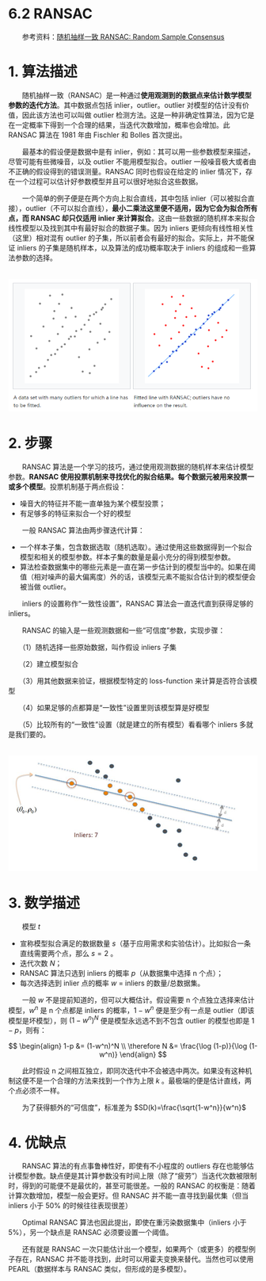 # 6.2 RANSAC

　　参考资料：[随机抽样一致 RANSAC: Random Sample Consensus](https://zhuanlan.zhihu.com/p/36301702)

# 1. 算法描述

　　随机抽样一致（RANSAC）是一种通过**使用观测到的数据点来估计数学模型参数的迭代方法**。其中数据点包括 inlier，outlier。outlier 对模型的估计没有价值，因此该方法也可以叫做 outlier 检测方法。这是一种非确定性算法，因为它是在一定概率下得到一个合理的结果，当迭代次数增加，概率也会增加。此 RANSAC 算法在 1981 年由 Fischler 和 Bolles 首次提出。

　　最基本的假设便是数据中是有 inlier，例如：其可以用一些参数模型来描述，尽管可能有些微噪音，以及 outlier 不能用模型拟合。outlier 一般噪音极大或者由不正确的假设得到的错误测量。RANSAC 同时也假设在给定的 inlier 情况下，存在一个过程可以估计好参数模型并且可以很好地拟合这些数据。

　　一个简单的例子便是在两个方向上拟合直线，其中包括 inlier（可以被拟合直接），outlier（不可以拟合直线），**最小二乘法这里便不适用，因为它会为拟合所有点，而 RANSAC 却只仅适用 inlier 来计算拟合**。这由一些数据的随机样本来拟合线性模型以及找到其中有最好拟合的数据子集。因为 inliers 更倾向有线性相关性（这里）相对混有 outlier 的子集，所以前者会有最好的拟合。实际上，并不能保证 inliers 的子集是随机样本，以及算法的成功概率取决于 inliers 的组成和一些算法参数的选择。

　　![RANSAC 举例](assets/image-20211214214522-ndniefv.png "RANSAC举例")

# 2. 步骤

　　RANSAC 算法是一个学习的技巧，通过使用观测数据的随机样本来估计模型参数。**RANSAC 使用投票机制来寻找优化的拟合结果。每个数据元被用来投票一或多个模型**。投票机制基于两点假设：

* 噪音大的特征并不能一直单独为某个模型投票；
* 有足够多的特征来拟合一个好的模型

　　一般 RANSAC 算法由两步骤迭代计算：

* 一个样本子集，包含数据选取（随机选取）。通过使用这些数据得到一个拟合模型和相关的模型参数。样本子集的数量是最小充分的得到模型参数。
* 算法检查数据集中的哪些元素是一直在第一步估计到的模型当中的。如果在阈值（相对噪声的最大偏离度）外的话，该模型元素不能拟合估计到的模型便会被当做 outlier。

　　inliers 的设置称作“一致性设置”，RANSAC 算法会一直迭代直到获得足够的 inliers。

　　RANSAC 的输入是一些观测数据和一些“可信度”参数，实现步骤：

　　（1）随机选择一些原始数据，叫作假设 inliers 子集

　　（2）建立模型拟合

　　（3）用其他数据来验证，根据模型特定的 loss-function 来计算是否符合该模型

　　（4）如果足够的点都算是“一致性”设置里则该模型算是好模型

　　（5）比较所有的“一致性”设置（就是建立的所有模型）看看哪个 inliers 多就是我们要的。

　　![inliers 和阈值](assets/image-20211214215424-gbnkbyy.png "inliers和阈值")

# 3. 数学描述

　　模型 $t$

* 宣称模型拟合满足的数据数量 $s$（基于应用需求和实验估计）。比如拟合一条直线需要两个点，那么 $s=2$ 。
* 迭代次数 $N$；
* RANSAC 算法只选到 inliers 的概率 $p$（从数据集中选择 n 个点）；
* 每次选择选到 inlier 点的概率 $w$ = inliers 的数量/总数据集。

　　一般 $w$ 不是提前知道的，但可以大概估计。假设需要 n 个点独立选择来估计模型，$w^n$ 是 n 个点都是 inliers 的概率，$1-w^n$ 便是至少有一点是 outlier（即该模型是坏模型），则 $(1-w^n)^N$ 便是模型永远选不到不包含 outlier 的模型也即是 $1-p$，则有：

$$
\begin{align}
1-p &= (1-w^n)^N \\
\therefore N &= \frac{\log (1-p)}{\log (1-w^n)}
\end{align}
$$

　　此时假设 n 之间相互独立，即同次迭代中不会被选中两次。如果没有这种机制这便不是一个合理的方法来找到一个作为上限 $k$ 。最极端的便是估计直线，两个点必须不一样。

　　为了获得额外的“可信度”，标准差为 $SD(k)=\frac{\sqrt{1-w^n}}{w^n}$  

# 4. 优缺点

　　RANSAC 算法的有点事鲁棒性好，即使有不小程度的 outliers 存在也能够估计模型参数。缺点便是其计算参数没有时间上限（除了“疲劳”）当迭代次数被限制时，得到的可能便不是最优的，甚至可能很差。一般的 RANSAC 的权衡是：随着计算次数增加，模型一般会更好。但 RANSAC 并不能一直寻找到最优集（但当 inliers 小于 50% 的时候往往表现很差）

　　Optimal RANSAC 算法也因此提出，即使在重污染数据集中（inliers 小于 5%），另一个缺点是 RANSAC 必须要设置一个阈值。

　　还有就是 RANSAC 一次只能估计出一个模型，如果两个（或更多）的模型例子存在，RANSAC 并不能寻找到，此时可以用霍夫变换来替代。当然也可以使用 PEARL（数据样本与 RANSAC 类似，但形成的是多模型）。

　　
